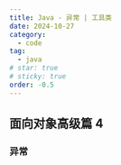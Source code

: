 ```yaml
---
title: Java - 异常 | 工具类
date: 2024-10-27
category:
  - code
tag:
  - java
# star: true
# sticky: true
order: -0.5
---
```


## 面向对象高级篇 4

### 异常

